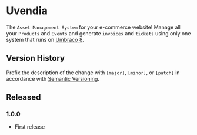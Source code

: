 # Uvendia
The ``Asset Management System`` for your e-commerce website!
Manage all your ``Products`` and ``Events`` and generate ``invoices`` and ``tickets`` using only one system that runs on [Umbraco 8](https://umbraco.com/umbraco-8/).

## Version History

Prefix the description of the change with `[major]`, `[minor]`, or `[patch]` in accordance with [Semantic Versioning](https://semver.org/).

## Released

### 1.0.0
* First release
